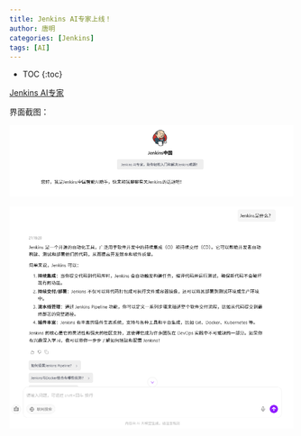 ```yaml
---
title: Jenkins AI专家上线！
author: 唐明
categories: [Jenkins]
tags: [AI]
---
```

* TOC
{:toc}

[Jenkins AI专家](/ai.html)

界面截图：

![Jenkins AI](/static/img/2025/05/JenkinsAI1.png)

![Jenkins AI](/static/img/2025/05/JenkinsAI2.png)
